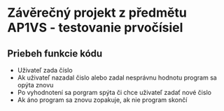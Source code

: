 # Závěrečný projekt z předmětu AP1VS - testovanie prvočísiel

## Priebeh funkcie kódu
* Uživateľ zada číslo
* Ak uživateľ nazadal čislo alebo zadal nesprávnu hodnotu program sa opýta znovu
* Po vyhodnotení sa porgram spýta či chce uživateľ zadať nové čislo
* Ak áno program sa znovu zopakuje, ak nie program skončí
